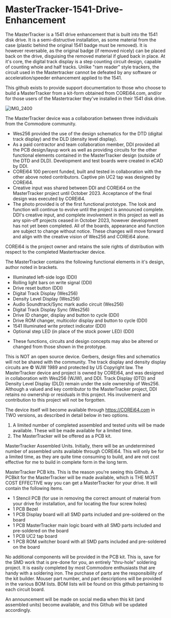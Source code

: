 # MasterTracker-1541-Drive-Enhancement

The MasterTracker is a 1541 drive enhancement that is built into the 1541 disk drive.  It is a semi-distructive installation, as some material from the case (plastic behind the original 1541 badge must be removed).  It is however reversable, as the original badge (if removed nicely) can be placed back on the drive, disguising the removed material if glued back in place.  At it's core, the digital track display is a step counting circuit design, capable of counting whole and half tracks.  Unlike "ram reader" style trackers, the circuit used in the Mastertracker cannot be defeated by any software or acceleration/speeder enhancement applied to the 1541.

This github exists to provide support documentation to those who choose to build a MasterTracker from a kit-form obtained from COREi64.com, and/or for those users of the Mastertracker they've installed in their 1541 disk drive.

![IMG_2400](https://github.com/COREi64/MasterTracker-1541-Drive-Enhancement/assets/37495485/f1bec15d-2ff6-4713-a599-a5400386d66e)

The MasterTracker device was a collaboration between three individuals from the Commodore community.
- Wes256 provided the use of the design schematics for the DTD (digital track display) and the DLD (density level display).
- As a paid contractor and team collaboration member, DDI provided all the PCB design/layup work as well as providing circuits for the other functional elements contained in the MasterTracker design (outside of the DTD and DLD).  Development and test boards were created in eCAD by DDI.
- COREi64 100 percent funded, built and tested in collaboration with the other above noted contributors.  Captive pin UC2 tap was designed by COREi64.
- Creative input was shared between DDI and COREi64 on the MasterTracker project until October 2023.  Acceptance of the final design was executed by COREi64.
- The photo provided is of the first functional prototype.  The look and function will continue to evolve until the project is announced complete.  DDI's creative input, and complete involvement in this project as well as any spin-off projects ceased in October 2023, however development has not yet been completed.  All of the boards, appearance and function are subject to change without notice.  These changes will move forward and align with the creative vision of Wes256 and COREi64 alone. 

COREi64 is the project owner and retains the sole rights of distribution with respect to the completed Mastertracker device.

The MasterTracker contains the following functional elements in it's design, author noted in brackets.
- Illuminated left-side logo (DDI)
- Rolling light bars on write signal (DDI)
- Drive reset button (DDI)
- Digital Track Display (Wes256)
- Density Level Display (Wes256)
- Audio Soundtrack/Sync mark audio circuit (Wes256)
- Digital Track Display Sync (Wes256)
- Drive ID changer, display and button to cycle (DDI)
- Drive ROM changer, multicolor display and button to cycle (DDI)
- 1541 Illuminated write protect indicator (DDI)
- Optional step LED (in place of the stock power LED) (DDI)

* These functions, circuits and design concepts may also be altered or changed from those shown in the prototype.

This is NOT an open source device.  Gerbers, design files and schematics will not be shared with the community.  The track display and density display circuits are © WJW 1989 and protected by US Copyright law.  The MasterTracker device and project is owned by COREi64, and was designed in collaboration with Wes256 (WJW), and DDI.  Track Display (DTD) and Density Level Display (DLD) remain under the sole ownership of Wes256.  Although a valued and key contributor to the MasterTracker project, DDI retains no ownership or residuals in this project.  His involvement and contribution to this project will not be forgotten.

The device itself will become available through https://COREi64.com in TWO versions, as described in detail below in two options.

1. A limited number of completed assembled and tested units will be made available.  These will be made available for a limited time.
2. The MasterTracker will be offered as a PCB kit.

MasterTracker Assembled Units.
Initially, there will be an undetermined number of assembled units available through COREi64.  This will only be for a limited time, as they are quite time consuming to build, and are not cost effective for me to build in complete form in the long term.

MasterTracker PCB kits.
This is the reason you're seeing this Github.  A PCBkit for the MasterTracker will be made available, which is THE MOST COST EFFECTIVE way you can get a MasterTracker for your drive.  It will contain the following items.
- 1 Stencil PCB (for use in removing the correct amount of material from your drive for installation, and for locating the four screw holes)
- 1 PCB Bezel
- 1 PCB Display board will all SMD parts included and pre-soldered on the board
- 1 PCB MasterTracker main logic board with all SMD parts included and pre-soldered on the board
- 1 PCB UC2 tap board
- 1 PCB ROM switcher board with all SMD parts included and pre-soldered on the board

No additional components will be provided in the PCB kit.  This is, save for the SMD work that is pre-done for you, an entirely "thru-hole" soldering project.  It is easily completed by most Commodore enthusiasts that are handy with a soldering iron.  The purchase of parts are the responsibility of the kit builder.  Mouser part number, and part descriptions will be provided in the various BOM lists.  BOM lists will be found on this github pertaining to each circuit board.

An announcement will be made on social media when this kit (and assembled units) become available, and this Github will be updated accordingly.
